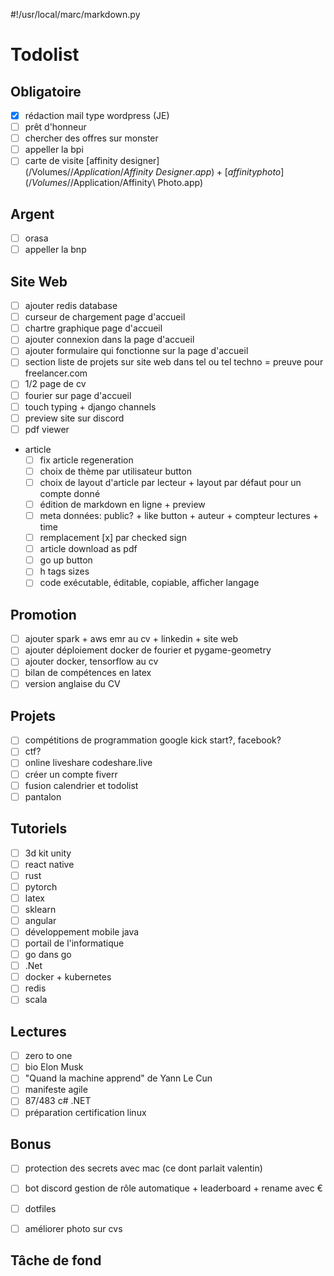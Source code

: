 #!/usr/local/marc/markdown.py

# Todolist

## Obligatoire
- [x] rédaction mail type wordpress (JE)
- [ ] prêt d'honneur
- [ ] chercher des offres sur monster
- [ ] appeller la bpi
- [ ] carte de visite [affinity designer](/Volumes/$/Application/Affinity\ Designer.app) + [affinity photo](/Volumes/$/Application/Affinity\ Photo.app)

## Argent
- [ ] orasa
- [ ] appeller la bnp

## Site Web
- [ ] ajouter redis database
- [ ] curseur de chargement page d'accueil
- [ ] chartre graphique page d'accueil
- [ ] ajouter connexion dans la page d'accueil
- [ ] ajouter formulaire qui fonctionne sur la page d'accueil
- [ ] section liste de projets sur site web dans tel ou tel techno = preuve pour freelancer.com
- [ ] 1/2 page de cv
- [ ] fourier sur page d'accueil
- [ ] touch typing + django channels
- [ ] preview site sur discord
- [ ] pdf viewer
- article
    - [ ] fix article regeneration
    - [ ] choix de thème par utilisateur button
    - [ ] choix de layout d'article par lecteur + layout par défaut pour un compte donné
    - [ ] édition de markdown en ligne + preview
    - [ ] meta données: public? + like button + auteur + compteur lectures + time
    - [ ] remplacement [x] par checked sign
    - [ ] article download as pdf
    - [ ] go up button
    - [ ] h tags sizes
    - [ ] code exécutable, éditable, copiable, afficher langage

## Promotion
- [ ] ajouter spark + aws emr au cv + linkedin + site web
- [ ] ajouter déploiement docker de fourier et pygame-geometry
- [ ] ajouter docker, tensorflow au cv
- [ ] bilan de compétences en latex
- [ ] version anglaise du CV

## Projets
- [ ] compétitions de programmation google kick start?, facebook?
- [ ] ctf?
- [ ] online liveshare codeshare.live
- [ ] créer un compte fiverr
- [ ] fusion calendrier et todolist
- [ ] pantalon

## Tutoriels
- [ ] 3d kit unity
- [ ] react native
- [ ] rust
- [ ] pytorch
- [ ] latex
- [ ] sklearn
- [ ] angular
- [ ] développement mobile java
- [ ] portail de l'informatique
- [ ] go dans go
- [ ] .Net
- [ ] docker + kubernetes
- [ ] redis
- [ ] scala

## Lectures
- [ ] zero to one
- [ ] bio Elon Musk
- [ ] "Quand la machine apprend" de Yann Le Cun
- [ ] manifeste agile
- [ ] 87/483 c# .NET
- [ ] préparation certification linux

## Bonus
- [ ] protection des secrets avec mac (ce dont parlait valentin)
- [ ] bot discord gestion de rôle automatique + leaderboard + rename avec €
- [ ] dotfiles
- [ ] améliorer photo sur cvs



## Tâche de fond

